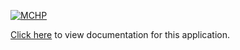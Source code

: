 [![MCHP](https://www.microchip.com/ResourcePackages/Microchip/assets/dist/images/logo.png)](https://www.microchip.com)

[Click here](https://internal.onlinedocs.microchip.com/v2/keyword-lookup?keyword=MH3_CSP_APPS_PIC32CM_SG_GC_MCRAMC_ECC_WITH_FAULT_INJECTION_TESTING&redirect=true) to view documentation for this application.
